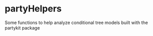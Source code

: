 # partyHelpers
Some functions to help analyze conditional tree models built with the partykit package
